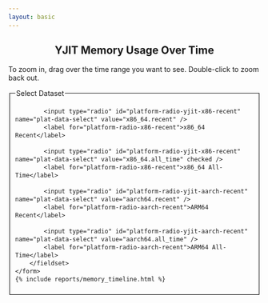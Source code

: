 ```yaml
---
layout: basic
---
```


<!-- Load d3.js -->
<script src="https://d3js.org/d3.v5.js"></script>

<h2 style="text-align: center;">YJIT Memory Usage Over Time</h2>

<script>
var timeParser = d3.timeParse("%Y %m %d %H %M %S");
var timePrinter = d3.timeFormat("%b %d %I%p");
var commaPrinter = d3.format(",d");
var data_series;
var all_series_time_range;

document.timeline_data = {} // For sharing data w/ handlers
</script>

<p>
  To zoom in, drag over the time range you want to see. Double-click to zoom back out.
</p>

<div class="timeline_report">
    <img class="graph-loading" src="/images/loading.gif" height="32" width="32" style="display: none" />
    <div class="graph-error" style="display: none"><span style="color: red; font-size: 300%;">Error Loading Data (please reload page)</span></div>
    <form>
        <fieldset id="plat-select-fieldset" style="border: 1px solid black">
            <legend>Select Dataset</legend>

            <input type="radio" id="platform-radio-yjit-x86-recent" name="plat-data-select" value="x86_64.recent" />
            <label for="platform-radio-x86-recent">x86_64 Recent</label>

            <input type="radio" id="platform-radio-yjit-x86-recent" name="plat-data-select" value="x86_64.all_time" checked />
            <label for="platform-radio-x86-recent">x86_64 All-Time</label>

            <input type="radio" id="platform-radio-yjit-aarch-recent" name="plat-data-select" value="aarch64.recent" />
            <label for="platform-radio-aarch-recent">ARM64 Recent</label>

            <input type="radio" id="platform-radio-yjit-aarch-recent" name="plat-data-select" value="aarch64.all_time" />
            <label for="platform-radio-aarch-recent">ARM64 All-Time</label>
        </fieldset>
    </form>
    {% include reports/memory_timeline.html %}
</div>

<script>
// D3 line graph, based on https://www.d3-graph-gallery.com/graph/line_basic.html
// set the dimensions and margins of the graph
var margin = {top: 10, right: 30, bottom: 70, left: 60},
    width = 800 - margin.left - margin.right,
    height = 400 - margin.top - margin.bottom;

// append the svg object to the body of the page
var svg = d3.select("#timeline_rs_chart")
  .append("svg")
    .attr("viewBox", "0 0 " + (width + margin.left + margin.right) + " " + (height + margin.top + margin.bottom))
    .attr("xmlns", "http://www.w3.org/2000/svg")
    .attr("xmlns:xlink", "http://www.w3.org/1999/xlink")
    //.attr("width", width + margin.left + margin.right)
    //.attr("height", height + margin.top + margin.bottom)
  .append("g")
    .attr("transform",
          "translate(" + margin.left + "," + margin.top + ")");

// Add X axis --> it is a date format
var x = d3.scaleTime()
    .domain([new Date(), new Date()])
    .range([ 0, width ]);
document.timeline_data.x_axis_function = x; /* Export for the event handlers */
var xAxis = d3.axisBottom(x);
var xAxisGroup = svg.append("g")
    .attr("transform", "translate(0," + height + ")")
    .attr("class", "x_axis_group")
    .call(xAxis);
xAxisGroup.selectAll("text")
    .attr("transform", "rotate(-60)")
    .style("text-anchor", "end");
document.timeline_data.x_axis = xAxis;
document.timeline_data.x_axis_group = xAxisGroup;

// Add Y axis
var y = d3.scaleLinear()
        .domain([0, 1.0])  // Dynamically set from data later
        .range([ height, 0 ]);
document.timeline_data.y_axis_function = y; /* Export for the event handlers */
document.timeline_data.y_axis = d3.axisLeft(y).tickFormat(d => `${(d / (1024 * 1024)).toFixed(1)} MiB`);
document.timeline_data.top_svg_group = svg.append("g")
  .call(document.timeline_data.y_axis);

var whiskerStrokeWidth = 1.0;
var whiskerBarWidth = 5;

var clip = svg.append("defs").append("svg:clipPath")
    .attr("id", "clip")
    .append("svg:rect")
    .attr("width", width + 30 )
    .attr("height", height + 20 )
    .attr("x", 0)
    .attr("y", -20);

// Code borrowed from https://d3-graph-gallery.com/graph/line_brushZoom.html
var idleTimeout = null;

function idled() { idleTimeout = null; }

function updateChart() {
    const extent = d3.event.selection

    // If no selection, back to initial coordinate. Otherwise, update X axis domain
    if (!extent) {
        if (!idleTimeout) {
            return (idleTimeout = setTimeout(idled, 350)); // This allows to wait a little bit
        }
        x.domain(d3.extent(all_series_time_range));
    } else {
        x.domain([x.invert(extent[0]), x.invert(extent[1])]);
        // Remove the grey brush area as soon as the selection has been done
        document.timeline_data.top_svg_group.select(".brush").call(brush.move, null);
    }
    // Update axis and circle position
    xAxisGroup.transition().duration(1000).call(xAxis)
    svg
        .selectAll("circle.whiskerdot")
        .transition().duration(1000)
        .attr("cx", function(d) { return x(d.date) } )
        .attr("cy", function(d) { return y(d.value) } )
        ;

    svg
        .selectAll("path.line")
        .transition().duration(1000)
        .attr("d", d3.line()
            .x(function(d) { return x(d.date) })
            .y(function(d) { return y(d.value) })
        );
}

var brush = d3.brushX()                 // Add the brush feature using the d3.brush function
    .extent( [ [0,0], [width,height] ] ) // initialise the brush area: start at 0,0 and finishes at width,height: it means I select the whole graph area
    .on("end", updateChart);

document.timeline_data.top_svg_group
    .append("g")
    .attr("class", "brush")
    .call(brush);

function updateDomainsAndAxesFromData() {
    // Find the new data scale based on visible series
    var minY = 0.0;
    var maxY = 1.0;
    var minX = data_series[0].time_range[0];
    var maxX = data_series[0].time_range[1];
    data_series.forEach(function (series) {
        let valueRange = series.value_range;
        if(series.visible && valueRange[0] < minY) {
            minY = valueRange[0];
        }
        if(series.visible && valueRange[1] > maxY) {
            maxY = valueRange[1];
        }
        if(series.visible && series.time_range[0] < minX) {
            minX = series.time_range[0];
        }
        if(series.visible && series.time_range[1] > maxX) {
            maxX = series.time_range[1];
        }
    });
    var yAxis = document.timeline_data.y_axis;
    var yAxisFunc = document.timeline_data.y_axis_function;

    var xAxis = document.timeline_data.x_axis;
    var xAxisFunc = document.timeline_data.x_axis_function;

    yAxisFunc.domain([minY, maxY]);
    yAxis.scale(yAxisFunc);
    document.timeline_data.top_svg_group.call(yAxis);

    xAxisFunc.domain([minX, maxX]);
    xAxis.scale(xAxisFunc);
    document.timeline_data.x_axis_group.call(xAxis);

    all_series_time_range = [minX, maxX];
}

function updateGraphFromData() {
    updateDomainsAndAxesFromData();

    // Add top-level SVG groups for data series
    svg.selectAll("g.svg_tl_data")
        .data(data_series, (item) => item.name)
        .join("g")
            .attr("class", d => "svg_tl_data " + d.name)
            .attr("visibility", d => d.visible ? "visible" : "hidden")
            ;

    data_series.forEach(function(item) {
        var group = svg.select("svg g.svg_tl_data." + item.name);

        // Add the graph line
        group.selectAll("path")
        .data([item.data])
        .join("path")
        .attr("class", "line")
        .attr("fill", "none")
        .attr("stroke", item.color)
        .attr("stroke-width", 1.5)
        .attr("d", d3.line()
            .x(function(d) { return x(d.date) })
            .y(function(d) { return y(d.value) })
            )
        .attr("clip-path", "url(#clip)");

        // Add a circle at each datapoint
        var circles = group.selectAll("circle.whiskerdot." + item.name)
        .data(item.data, (d) => d.date)
        .join("circle")
        .attr("class", "whiskerdot " + item.name)
        .attr("fill", item.color)
        .attr("r", 4.0)
        .attr("cx", function(d) { return x(d.date) } )
        .attr("cy", function(d) { return y(d.value) } )
        .attr("data-tooltip", function(d) { return item.benchmark + " at " + timePrinter(d.date) + ": " + commaPrinter(d.value) + " bytes<br/>" + item.platform + " Ruby " + d.ruby_desc; } )
        .attr("clip-path", "url(#clip)")
        ;
    });

}

function rescaleGraphFromFetchedData() {
    updateAllFromCheckboxes();
    updateGraphFromData();
}

function setRequestPending() {
    var loader = document.querySelector(".graph-loading");
    loader.style.display = "block";
    var error = document.querySelector(".graph-error");
    error.style.display = "none";
}

function setRequestFinished() {
    var loader = document.querySelector(".graph-loading");
    loader.style.display = "none";
    var error = document.querySelector(".graph-error");
    error.style.display = "none";
}

function setRequestError() {
    var loader = document.querySelector(".graph-loading");
    loader.style.display = "none";
    var error = document.querySelector(".graph-error");
    error.style.display = "block";
}

// Default to x86_64 YJIT recent-only data
setRequestPending();
fetch("/reports/timeline/memory_timeline.data.x86_64.all_time.js").then(function (response) {
    if(response.ok) {
        return response.text().then(function (data) {
            setRequestFinished();
            eval(data);
            updateGraphFromData();
            rescaleGraphFromFetchedData();

            var handler = function(event) {
                // Did they click a platform radio button? If not, we ignore it.
                if(!event.target.matches('#plat-select-fieldset input[type="radio"]')) return;

                setRequestPending();
                var newDataSet = event.target.value;
                fetch("/reports/timeline/memory_timeline.data." + newDataSet + ".js").then(function(response) {
                    if(response.ok) {
                        return response.text().then(function(data) {
                            setRequestFinished();
                            eval(data);
                            rescaleGraphFromFetchedData();
                        });
                    } else {
                        setRequestError();
                    }
                });
            };
            // If anybody clicks a platform radio button, send a new request and cancel the old one, if any.
            document.addEventListener('click', handler);
        });
    } else {
        setRequestError();
    }
});

// Handle legend and checkboxes
document.getElementById("bottom_selection_checkboxes").style.display = "block";
var checkboxes = document.querySelectorAll("#bottom_selection_checkboxes li input");

function setHashParamFromCheckboxes() {
    //console.log("setHashParamFromCheckboxes");
    var newHash = "";
    checkboxes.forEach(function (cb) {
        if(cb.checked) {
            var bench = cb.getAttribute("data-benchmark");
            newHash += "+" + bench
        }
    });
    newHash = newHash.slice(1); // Remove extra leading plus

    window.location.hash = newHash;
}

function setCheckboxesFromHashParam() {
    var hash = window.location.hash;
    var benchmarks = hash.slice(1).split("+");

    var benchHash = {};
    benchmarks.forEach(function (bench) {
        benchHash[bench] = true;
    });

    checkboxes.forEach(function (cb) {
        var bench = cb.getAttribute("data-benchmark");
        if(benchHash[bench]) {
            if(!cb.checked) {
                cb.checked = true;
            }
        } else {
            if(cb.checked) {
                cb.checked = false;
            }
        }
    });
}

function updateAllFromCheckboxes() {
    checkboxes.forEach(function(cb) {
        updateAllFromCheckbox(cb);
    });
}

function updateAllFromCheckbox(cb) {
    var bench = cb.getAttribute("data-benchmark");
    var legendBox = document.querySelectorAll("#timeline_legend_child li[data-benchmark=\"" + bench + "\"]");

    // Find the graph series for this benchmark
    var yjitGraphSeries = document.querySelector("svg g.prod_ruby_with_yjit-" + bench);
    var nojitGraphSeries = document.querySelector("svg g.prod_ruby_no_jit-" + bench);

    var thisYJITDataSeries;
    var thisNoJITDataSeries;
    if(data_series) {
        data_series.forEach(function (series) {
            if(series.name == "prod_ruby_with_yjit-" + bench) {
                thisYJITDataSeries = series;
            }
            if(series.name == "prod_ruby_no_jit-" + bench) {
                thisNoJITDataSeries = series;
            }
        });
    }

    if(cb.checked) {
        /* Make series visible */
        if(thisYJITDataSeries) { thisYJITDataSeries.visible = true; }
        if(thisNoJITDataSeries) { thisNoJITDataSeries.visible = true; }
        legendBox.forEach(function(elt) { elt.style.display = "inline-block"; });
        if(yjitGraphSeries) { yjitGraphSeries.style.visibility = "visible"; }
        if(nojitGraphSeries) { nojitGraphSeries.style.visibility = "visible"; }
    } else {
        /* Make series invisible */
        if(thisYJITDataSeries) { thisYJITDataSeries.visible = false; }
        if(thisNoJITDataSeries) { thisNoJITDataSeries.visible = false; }
        legendBox.forEach(function(elt) { elt.style.display = "none"; });
        if(yjitGraphSeries) { yjitGraphSeries.style.visibility = "hidden"; }
        if(nojitGraphSeries) { nojitGraphSeries.style.visibility = "hidden"; }
    }
}

window.addEventListener("hashchange", function () {
    setCheckboxesFromHashParam();
    updateAllFromCheckboxes();
});

setCheckboxesFromHashParam();
updateAllFromCheckboxes();

checkboxes.forEach(function (cb) {
    cb.addEventListener('change', function (event) {
        updateAllFromCheckbox(this);
        updateGraphFromData();
        setHashParamFromCheckboxes();
    });
});

</script>